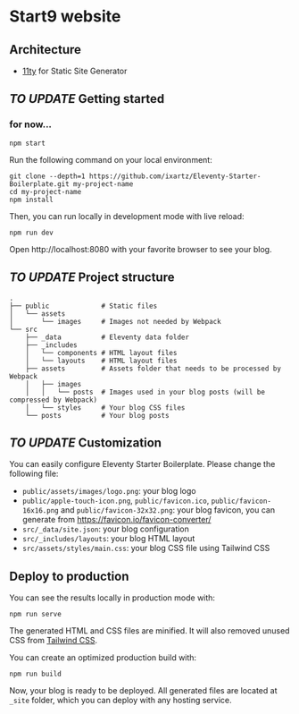 # Start9 website

## Architecture

- [11ty](https://www.11ty.dev) for Static Site Generator

## *TO UPDATE* Getting started

### for now...
```
npm start
```

Run the following command on your local environment:

```
git clone --depth=1 https://github.com/ixartz/Eleventy-Starter-Boilerplate.git my-project-name
cd my-project-name
npm install
```

Then, you can run locally in development mode with live reload:

```
npm run dev
```

Open http://localhost:8080 with your favorite browser to see your blog.

## *TO UPDATE* Project structure

```
.
├── public             # Static files
│   └── assets
│       └── images     # Images not needed by Webpack
└── src
    ├── _data          # Eleventy data folder
    ├── _includes
    │   └── components # HTML layout files
    │   └── layouts    # HTML layout files
    ├── assets         # Assets folder that needs to be processed by Webpack
    │   ├── images
    │   │   └── posts  # Images used in your blog posts (will be compressed by Webpack)
    │   └── styles     # Your blog CSS files
    └── posts          # Your blog posts
```

## *TO UPDATE* Customization

You can easily configure Eleventy Starter Boilerplate. Please change the following file:

- `public/assets/images/logo.png`: your blog logo
- `public/apple-touch-icon.png`, `public/favicon.ico`, `public/favicon-16x16.png` and `public/favicon-32x32.png`: your blog favicon, you can generate from https://favicon.io/favicon-converter/
- `src/_data/site.json`: your blog configuration
- `src/_includes/layouts`: your blog HTML layout
- `src/assets/styles/main.css`: your blog CSS file using Tailwind CSS

## Deploy to production

You can see the results locally in production mode with:

```
npm run serve
```

The generated HTML and CSS files are minified. It will also removed unused CSS from [Tailwind CSS](https://tailwindcss.com).

You can create an optimized production build with:

```
npm run build
```

Now, your blog is ready to be deployed. All generated files are located at `_site` folder, which you can deploy with any hosting service.
